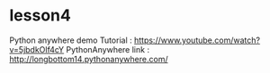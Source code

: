 # lesson4
Python anywhere demo
Tutorial : https://www.youtube.com/watch?v=5jbdkOlf4cY
PythonAnywhere link : http://longbottom14.pythonanywhere.com/
